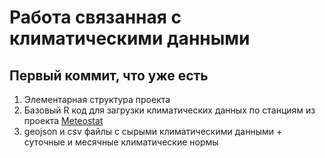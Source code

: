 # Работа связанная с климатическими данными

## Первый коммит, что уже есть

1. Элементарная структура проекта
2. Базовый R код для загрузки климатических данных по станциям из проекта [Meteostat](https://dev.meteostat.net)
3. geojson и csv файлы с сырыми климатическими данными + суточные и месячные климатические нормы